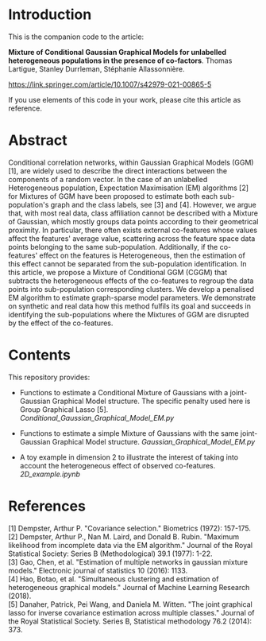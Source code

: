 # Introduction

This is the companion code to the article:


**Mixture of Conditional Gaussian Graphical Models for unlabelled heterogeneous populations in the presence of co-factors**. Thomas Lartigue, Stanley Durrleman, Stéphanie Allassonnière. 

https://link.springer.com/article/10.1007/s42979-021-00865-5

If you use elements of this code in your work, please cite this article as reference.

# Abstract

Conditional correlation networks, within Gaussian Graphical Models (GGM) [1], are widely used to describe the direct interactions between the components of a random vector. In the case of an unlabelled Heterogeneous population, Expectation Maximisation (EM) algorithms [2] for Mixtures of GGM have been proposed to estimate both each sub-population's graph and the class labels, see [3] and [4]. However, we argue that, with most real data, class affiliation cannot be described with a Mixture of Gaussian, which mostly groups data points according to their geometrical proximity. In particular, there often exists external co-features whose values affect the features' average value, scattering across the feature space data points belonging to the same sub-population. Additionally, if the co-features' effect on the features is Heterogeneous, then the estimation of this effect cannot be separated from the sub-population identification. In this article, we propose a Mixture of Conditional GGM (CGGM) that subtracts the heterogeneous effects of the co-features to regroup the data points into sub-population corresponding clusters. We develop a penalised EM algorithm to estimate graph-sparse model parameters. We demonstrate on synthetic and real data how this method fulfils its goal and succeeds in identifying the sub-populations where the Mixtures of GGM are disrupted by the effect of the co-features.

# Contents

This repository provides:

- Functions to estimate a Conditional Mixture of Gaussians with a joint-Gaussian Graphical Model structure. The specific penalty used here is Group Graphical Lasso [5].
*Conditional_Gaussian_Graphical_Model_EM.py*

- Functions to estimate a simple Mixture of Gaussians with the same joint-Gaussian Graphical Model structure.
*Gaussian_Graphical_Model_EM.py*

- A toy example in dimension 2 to illustrate the interest of taking into account the heterogeneous effect of observed co-features.
*2D_example.ipynb*


# References

[1] Dempster, Arthur P. "Covariance selection." Biometrics (1972): 157-175.\
[2] Dempster, Arthur P., Nan M. Laird, and Donald B. Rubin. "Maximum likelihood from incomplete data via the EM algorithm." Journal of the Royal Statistical Society: Series B (Methodological) 39.1 (1977): 1-22.\
[3] Gao, Chen, et al. "Estimation of multiple networks in gaussian mixture models." Electronic journal of statistics 10 (2016): 1133.\
[4] Hao, Botao, et al. "Simultaneous clustering and estimation of heterogeneous graphical models." Journal of Machine Learning Research (2018).\
[5] Danaher, Patrick, Pei Wang, and Daniela M. Witten. "The joint graphical lasso for inverse covariance estimation across multiple classes." Journal of the Royal Statistical Society. Series B, Statistical methodology 76.2 (2014): 373.
